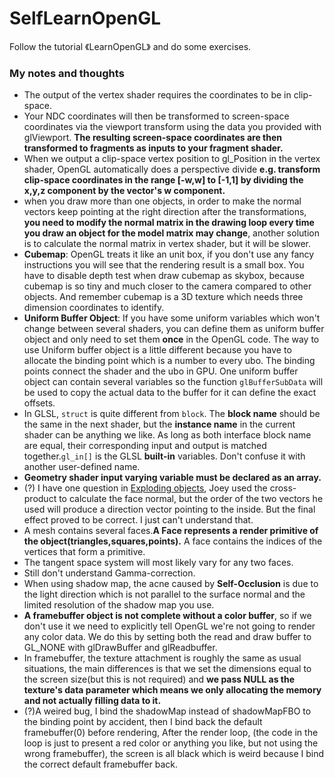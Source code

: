 # SelfLearnOpenGL
Follow the tutorial 《LearnOpenGL》 and do some exercises.

### My notes and thoughts

- The output of the vertex shader requires the coordinates to be in clip-space.
- Your NDC coordinates will then be transformed to screen-space coordinates via the viewport transform using the data you provided with glViewport. **The resulting screen-space coordinates are then transformed to fragments as inputs to your fragment shader.**
- When we output a clip-space vertex position to gl_Position in the vertex shader, OpenGL automatically does a perspective divide **e.g. transform clip-space coordinates in the range [-w,w] to [-1,1] by dividing the x,y,z component by the vector's w component.**
- when you draw more than one objects, in order to make the normal vectors keep pointing at the right direction after the transformations, **you need to modify the normal matrix in the drawing loop every time you draw an object for the model matrix may change**, another solution is to calculate the normal matrix in vertex shader, but it will be slower.
- **Cubemap**: OpenGL treats it like an unit box, if you don't use any fancy instructions you will see that the rendering result is a small box. You have  to disable depth test when draw cubemap as skybox, because cubemap is so tiny and much closer to the camera compared to other objects. And remember cubemap is a 3D texture which needs three dimension coordinates to identify. 
- **Uniform Buffer Object**: If you have some uniform variables which won't change between several shaders, you can define them as uniform buffer object and only need to set them **once** in the OpenGL code. The way to use Uniform buffer object is a little different because you have to allocate the binding point which is a number  to every ubo. The binding points connect the shader and the ubo in GPU. One uniform buffer object can contain several variables so the function `glBufferSubData` will be used to copy the actual data to the buffer for it can define the exact offsets.
- In GLSL, `struct`  is quite different from `block`. The **block name** should be the same in the next shader, but the **instance name** in the current shader can be anything we like. As long as both interface block name are equal, their corresponding input and output is matched together.`gl_in[]` is the GLSL **built-in** variables. Don't  confuse it with another user-defined name.  
- **Geometry shader input varying variable must be declared as an array.**
- (?) I have one question in [Exploding objects](https://learnopengl.com/Advanced-OpenGL/Geometry-Shader), Joey used the cross-product to calculate the face normal, but the order of the two vectors he used will produce a direction vector pointing to the inside. But the final effect proved to be correct. I just can't understand that.
- A mesh contains several faces.**A Face represents a render primitive of the object(triangles,squares,points).** A face contains the indices of the vertices that form a primitive.
- The tangent space system will most likely vary for any two faces.
- Still don't understand Gamma-correction.
- When using shadow map, the acne caused by **Self-Occlusion** is due to the light direction which is not parallel to the surface normal and the limited resolution of the shadow map you use.
- **A framebuffer object is not complete without a color buffer**, so if we don't use it we need to explicitly tell OpenGL we're not going to render any color data. We do this by setting both the read and draw buffer to GL_NONE with glDrawBuffer and glReadbuffer.
- In framebuffer, the texture attachment is roughly the same as usual situations, the main differences is that we set the dimensions equal to the screen size(but this is not required) and **we pass NULL as the texture's data parameter which means we only allocating the memory and not actually filling data to it.**
- (?)A weired bug, I bind the shadowMap instead of shadowMapFBO to the binding point by accident, then I bind back the default framebuffer(0) before rendering, After the render loop, (the code in the loop is just to present a red color or anything you like, but not using the wrong framebuffer), the screen is all black which is weird because I bind the correct default framebuffer back.